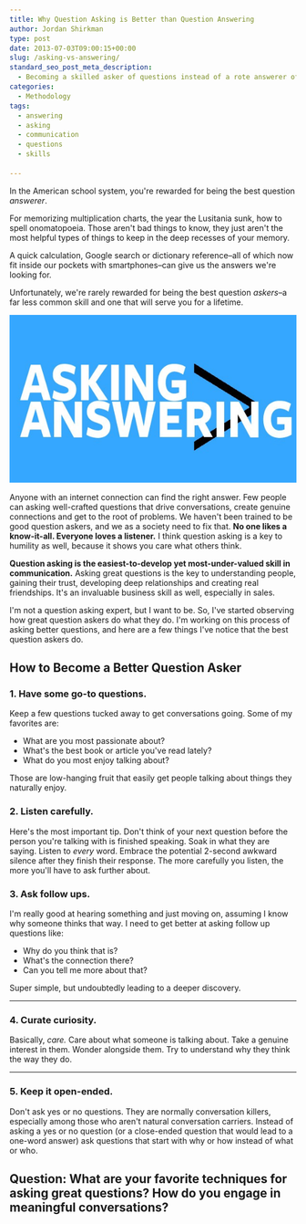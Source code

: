 ```yaml
---
title: Why Question Asking is Better than Question Answering
author: Jordan Shirkman
type: post
date: 2013-07-03T09:00:15+00:00
slug: /asking-vs-answering/
standard_seo_post_meta_description:
  - Becoming a skilled asker of questions instead of a rote answerer of questions.
categories:
  - Methodology
tags:
  - answering
  - asking
  - communication
  - questions
  - skills

---
```

In the American school system, you're rewarded for being the best question _answerer_.

For memorizing multiplication charts, the year the Lusitania sunk, how to spell onomatopoeia. Those aren't bad things to know, they just aren't the most helpful types of things to keep in the deep recesses of your memory.

A quick calculation, Google search or dictionary reference&#8211;all of which now fit inside our pockets with smartphones&#8211;can give us the answers we're looking for.

Unfortunately, we're rarely rewarded for being the best question _askers_&#8211;a far less common skill and one that will serve you for a lifetime.

[![Image](/static/images/ASKING-answering.jpeg)](https://jshirk.com/blog/asking-vs-answering)

Anyone with an internet connection can find the right answer. Few people can asking well-crafted questions that drive conversations, create genuine connections and get to the root of problems. We haven't been trained to be good question askers, and we as a society need to fix that. **No one likes a know-it-all. Everyone loves a listener.** I think question asking is a key to humility as well, because it shows you care what others think.

**Question asking is the easiest-to-develop yet most-under-valued skill in communication.** Asking great questions is the key to understanding people, gaining their trust, developing deep relationships and creating real friendships. It's an invaluable business skill as well, especially in sales.

I'm not a question asking expert, but I want to be. So, I've started observing how great question askers do what they do. I'm working on this process of asking better questions, and here are a few things I've notice that the best question askers do.<!--more-->

## How to Become a Better Question Asker

### **1. Have some go-to questions.**

Keep a few questions tucked away to get conversations going. Some of my favorites are:

  * What are you most passionate about?
  * What's the best book or article you've read lately?
  * What do you most enjoy talking about?

Those are low-hanging fruit that easily get people talking about things they naturally enjoy.

### **2. Listen carefully.**

Here's the most important tip. Don't think of your next question before the person you're talking with is finished speaking. Soak in what they are saying. Listen to _every_ word. Embrace the potential 2-second awkward silence after they finish their response. The more carefully you listen, the more you'll have to ask further about.

### **3. Ask follow ups.**

I'm really good at hearing something and just moving on, assuming I know why someone thinks that way. I need to get better at asking follow up questions like:

  * Why do you think that is?
  * What's the connection there?
  * Can you tell me more about that?

Super simple, but undoubtedly leading to a deeper discovery.  
****

### **4. Curate curiosity.**

Basically, _care._ Care about what someone is talking about. Take a genuine interest in them. Wonder alongside them. Try to understand why they think the way they do.  
****

### **5. Keep it open-ended.**

Don't ask yes or no questions. They are normally conversation killers, especially among those who aren't natural conversation carriers. Instead of asking a yes or no question (or a close-ended question that would lead to a one-word answer) ask questions that start with why or how instead of what or who.

## Question: What are your favorite techniques for asking great questions? How do you engage in meaningful conversations?
